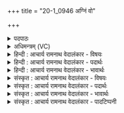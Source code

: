 +++
title = "20-1_0946 अग्निं वो"

+++
<details><summary>पदपाठः</summary>

अ꣣ग्नि꣢म्। वः꣣। वृध꣡न्त꣢म्। अ꣣ध्वरा꣡णा꣢म्। पु꣣रूत꣡म꣢म्। अ꣡च्छ꣢꣯। न꣡प्त्रे꣢꣯। स꣡ह꣢꣯स्वते। ९४६।
</details>

<details><summary>अधिमन्त्रम् (VC)</summary>

- अग्निः
- प्रयोगो भार्गवः
- गायत्री
- षड्जः
</details>

<details><summary>हिन्दी : आचार्य रामनाथ वेदालंकार - विषयः</summary>

प्रथम ऋचा की पूर्वार्चिक में २१ क्रमाङ्क पर परमात्मा के विषय में व्याख्या की जा चुकी है। यहाँ भी प्रकारान्तर से वही विषय दर्शाया जा रहा है।
</details>

<details><summary>हिन्दी : आचार्य रामनाथ वेदालंकार - पदार्थः</summary>

पदार्थान्वय -  हे मनुष्यो!तुम(वः)तुम्हें(वृधन्तम्)बढ़ानेवाले, (अध्वराणाम्)यज्ञों के अर्थात् परोपकारार्थ किये जानेवाले कर्मों के(पुरुतमम्)अतिशय पूरक, (अग्निम्)ज्ञानप्रकाशक परमेश्वर की उपासना करो।(नप्त्रे)पतित न होने देनेवाले,अपितु उठानेवाले, (सहस्वते)बलवान् उस परमेश्वर के(अच्छ)अभिमुख होवो ॥१॥
</details>

<details><summary>हिन्दी : आचार्य रामनाथ वेदालंकार - भावार्थः</summary>

भावार्थ -  सबको चाहिए कि शुभ कर्मों में उत्साहित करनेवाले,दुष्कर्मों से निवारण करनेवाले,बलवान्,उत्कर्षकारी,बलप्रदाता परमेश्वर की नित्य उपासना करें ॥१॥
</details>

<details><summary>संस्कृत : आचार्य रामनाथ वेदालंकार - विषयः</summary>

तत्र प्रथमा ऋक् पूर्वार्चिके २१ क्रमाङ्के परमात्मपक्षे व्याख्याता। अत्र तस्मिन्नेव विषये प्रकारान्तरेण व्याख्यायते।
</details>

<details><summary>संस्कृत : आचार्य रामनाथ वेदालंकार - पदार्थः</summary>

पदार्थान्वय -  हे जनाः। यूयम्(वः)युष्मान्(वृधन्तम्)वर्धयन्तम्, (अध्वराणाम्)यज्ञानाम्,परोपकाराय अनुष्ठीयमानानां कर्मणाम्(पुरूतमम्)पूरयितृतमम्(अग्निम्)ज्ञानप्रकाशकं परमेश्वरम्,उपाध्वम् इति शेषः।(नप्त्रे)न पातयित्रे,प्रत्युत उत्थापयित्रे, (सहस्वते)बलवते तस्मै अग्नये परमात्मने(अच्छ)आभिमुख्यं भजत ॥१॥
</details>

<details><summary>संस्कृत : आचार्य रामनाथ वेदालंकार - भावार्थः</summary>

भावार्थ -  सर्वैः शुभकर्मसूत्साहयिता दुष्कर्मभ्यो निवारयिता बलवानुत्कर्षकरो बलप्रदः परमेश्वरो नित्यमुपासनीयः ॥१॥
</details>

<details><summary>संस्कृत : आचार्य रामनाथ वेदालंकार - पादटिप्पनी</summary>

टिप्पनी -   १.ऋ० ८।१०२।७,साम० २१।
</details>